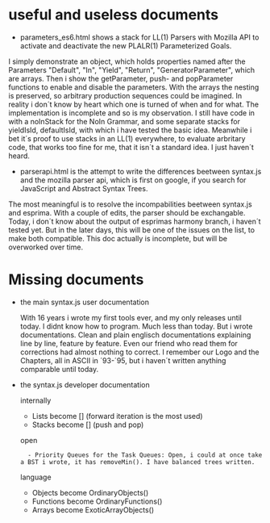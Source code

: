 useful and useless documents
============================

* parameters_es6.html shows a stack for LL(1) Parsers with Mozilla API to activate and deactivate the new PLALR(1) Parameterized Goals.

I simply demonstrate an object, which holds properties named after the Parameters "Default", "In", "Yield", "Return", "GeneratorParameter", which are arrays. Then i show the getParameter, push-
and popParameter functions to enable and disable the parameters. With the arrays the nesting is preserved, so arbitrary production sequences could be imagined. In reality i don´t know
by heart which one is turned of when and for what. The implementation is incomplete and so is my observation. I still have code in with a noInStack for the NoIn Grammar, and some separate
stacks for yieldIsId, defaultIsId, with which i have tested the basic idea. Meanwhile i bet it´s proof to use stacks in an LL(1) everywhere, to evaluate arbritary code, that works too fine for
me, that it isn´t a standard idea. I just haven´t heard.

* parserapi.html is the attempt to write the differences beetween syntax.js and the mozilla parser api, which is first on google, if you search for JavaScript and Abstract Syntax Trees.

The most meaningful is to resolve the incompabilities beetween syntax.js and esprima. With a couple of edits, the parser should be exchangable. Today, i don´t know about the output of 
esprimas harmony branch, i haven´t tested yet. But in the later days, this will be one of the issues on the list, to make both compatible. This doc actually is incomplete, but will be
overworked over time.

Missing documents
=================

* the main syntax.js user documentation

    With 16 years i wrote my first tools ever, and my only releases until today. I didnt know how to program. Much less than today. But i wrote documentations. Clean and plain englisch
    documentations explaining line by line, feature by feature. Even our friend who read them for corrections had almost nothing to correct. I remember our Logo and the Chapters, all in
    ASCII in ´93-´95, but i haven´t written anything comparable until today.


* the syntax.js developer documentation

    internally
    
    - Lists become [] (forward iteration is the most used)
    - Stacks become [] (push and pop)
    
    open
    
        - Priority Queues for the Task Queues: Open, i could at once take a BST i wrote, it has removeMin(). I have balanced trees written.

    
    language
    
    - Objects become OrdinaryObjects()
    - Functions become OrdinaryFunctions()
    - Arrays become ExoticArrayObjects()
    
    